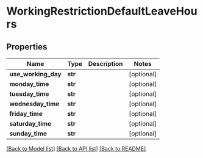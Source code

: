 # WorkingRestrictionDefaultLeaveHours

## Properties
Name | Type | Description | Notes
------------ | ------------- | ------------- | -------------
**use_working_day** | **str** |  | [optional] 
**monday_time** | **str** |  | [optional] 
**tuesday_time** | **str** |  | [optional] 
**wednesday_time** | **str** |  | [optional] 
**friday_time** | **str** |  | [optional] 
**saturday_time** | **str** |  | [optional] 
**sunday_time** | **str** |  | [optional] 

[[Back to Model list]](../README.md#documentation-for-models) [[Back to API list]](../README.md#documentation-for-api-endpoints) [[Back to README]](../README.md)


